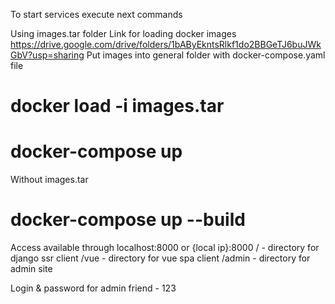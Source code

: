 To start services execute next commands

Using images.tar folder
Link for loading docker images https://drive.google.com/drive/folders/1bAByEkntsRlkf1do2BBGeTJ6buJWkGbV?usp=sharing
Put images into general folder with docker-compose.yaml file
# docker load -i images.tar
# docker-compose up

Without images.tar
# docker-compose up --build


Access available through localhost:8000 or {local ip}:8000
    /      - directory for django ssr client
    /vue   - directory for vue spa client
    /admin - directory for admin site


Login & password for admin
friend - 123
